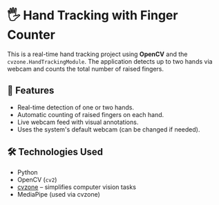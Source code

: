 # 🖐️ Hand Tracking with Finger Counter

This is a real-time hand tracking project using **OpenCV** and the `cvzone.HandTrackingModule`. The application detects up to two hands via webcam and counts the total number of raised fingers.

## 🚀 Features

- Real-time detection of one or two hands.
- Automatic counting of raised fingers on each hand.
- Live webcam feed with visual annotations.
- Uses the system's default webcam (can be changed if needed).
  
## 🛠️ Technologies Used

- Python
- OpenCV (`cv2`)
- [cvzone](https://github.com/cvzone/cvzone) – simplifies computer vision tasks
- MediaPipe (used via cvzone)
